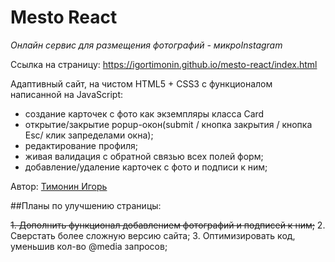 # Mesto React

*Онлайн сервис для размещения фотографий - микроInstagram*

Ссылка на страницу: https://igortimonin.github.io/mesto-react/index.html

Адаптивный сайт, на чистом HTML5 + CSS3 c функционалом написанной на JavaScript: 
- создание карточек с фото как экземпляры класса Card
- открытие/закрытие popup-окон(submit / кнопка закрытия / кнопка Esc/ клик запределами окна); 
- редактирование профиля;
- живая валидация с обратной связью всех полей форм;
- добавление/удаление карточек с фото и подписи к ним;

Автор: [Тимонин Игорь](https://github.com/IgorTimonin)


##Планы по улучшению страницы:

~~1. Дополнить функционал добавлением фотографий и подписей к ним;~~
2. Сверстать более сложную версию сайта;
3. Оптимизировать код, уменьшив кол-во @media запросов;